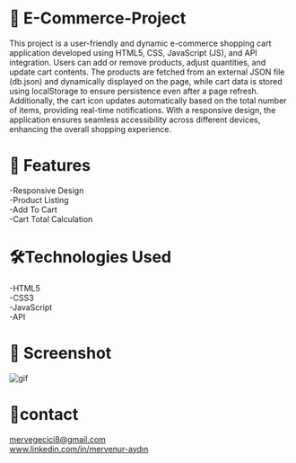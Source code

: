  # 🛒 E-Commerce-Project

This project is a user-friendly and dynamic e-commerce shopping cart application developed using HTML5, CSS, JavaScript (JS), and API integration. Users can add or remove products, adjust quantities, and update cart contents. The products are fetched from an external JSON file (db.json) and dynamically displayed on the page, while cart data is stored using localStorage to ensure persistence even after a page refresh. Additionally, the cart icon updates automatically based on the total number of items, providing real-time notifications. With a responsive design, the application ensures seamless accessibility across different devices, enhancing the overall shopping experience.

 # 🚀  Features
 -Responsive Design <br/>
 -Product Listing <br/>
 -Add To Cart <br/>
 -Cart Total Calculation

# 🛠️Technologies Used
 -HTML5  
 -CSS3 <br/>
 -JavaScript <br/>
 -API
 
# 📸 Screenshot
![gif](https://github.com/user-attachments/assets/40b9e5c3-e110-4074-84e8-0c01550251ba)

# 📧contact
 mervegecici8@gmail.com <br/>
 www.linkedin.com/in/mervenur-aydın
